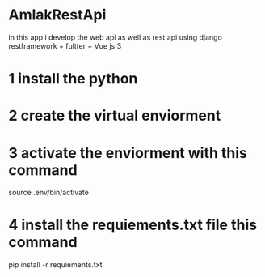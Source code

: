 # AmlakRestApi

in this app i develop the web api as well as rest api using django restframework + fultter + Vue js 3

# 1 install the python

# 2 create the virtual enviorment

# 3 activate the enviorment with this command

source .env/bin/activate

# 4 install the requiements.txt file this command

pip install -r requiements.txt

